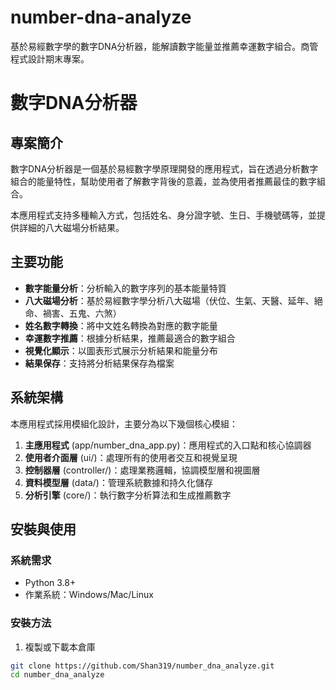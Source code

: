 # number-dna-analyze
基於易經數字學的數字DNA分析器，能解讀數字能量並推薦幸運數字組合。商管程式設計期末專案。

# 數字DNA分析器

## 專案簡介

數字DNA分析器是一個基於易經數字學原理開發的應用程式，旨在透過分析數字組合的能量特性，幫助使用者了解數字背後的意義，並為使用者推薦最佳的數字組合。

本應用程式支持多種輸入方式，包括姓名、身分證字號、生日、手機號碼等，並提供詳細的八大磁場分析結果。

## 主要功能

- **數字能量分析**：分析輸入的數字序列的基本能量特質
- **八大磁場分析**：基於易經數字學分析八大磁場（伏位、生氣、天醫、延年、絕命、禍害、五鬼、六煞）
- **姓名數字轉換**：將中文姓名轉換為對應的數字能量
- **幸運數字推薦**：根據分析結果，推薦最適合的數字組合
- **視覺化顯示**：以圖表形式展示分析結果和能量分布
- **結果保存**：支持將分析結果保存為檔案

## 系統架構

本應用程式採用模組化設計，主要分為以下幾個核心模組：

1. **主應用程式** (app/number_dna_app.py)：應用程式的入口點和核心協調器
2. **使用者介面層** (ui/)：處理所有的使用者交互和視覺呈現
3. **控制器層** (controller/)：處理業務邏輯，協調模型層和視圖層
4. **資料模型層** (data/)：管理系統數據和持久化儲存
5. **分析引擎** (core/)：執行數字分析算法和生成推薦數字

## 安裝與使用

### 系統需求

- Python 3.8+
- 作業系統：Windows/Mac/Linux

### 安裝方法

1. 複製或下載本倉庫

```bash
git clone https://github.com/Shan319/number_dna_analyze.git
cd number_dna_analyze

